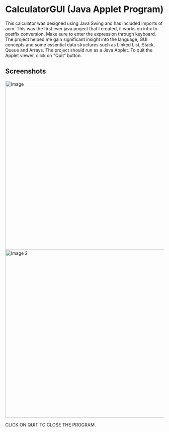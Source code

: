 # CalculatorGUI (Java Applet Program)
This calculator was designed using Java Swing and has included imports of acm. This was the first ever java project that I created, it works on infix to postfix conversion. Make sure to enter the expression through keyboard. The project helped me gain significant insight into the language, GUI concepts and some essential data structures such as Linked List, Stack, Queue and Arrays. 
The project should run as a Java Applet. To quit the Applet viewer, click on "Quit" button.

## Screenshots


<img width="536" alt="Image" src="https://user-images.githubusercontent.com/89951512/180935543-4f5b34fa-f141-4783-a004-5b4d5641772e.png">


<img width="532" alt="Image 2" src="https://user-images.githubusercontent.com/89951512/180935617-b7e88f13-c37c-4768-ad7c-813e883c7f83.png">

CLICK ON QUIT TO CLOSE THE PROGRAM. 
